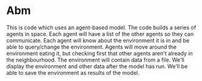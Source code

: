 # Abm
This is code which uses an agent-based model. 
The code builds a series of agents in space.
Each agent will have a list of the other agents so they can communicate.
Each agent will know about the environment it is in and be able to query/change the environment.
Agents will move around the environment eating it, but checking first that other agents aren't already in the neighbourhood.
The environment will contain data from a file.
We'll display the environment and other data after the model has run.
We'll be able to save the environment as results of the model.
